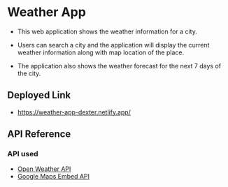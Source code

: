 
# Weather App

- This web application shows the weather information for a city.

- Users can search a city and the application will display the current weather information along with map location of the place. 

- The application also shows the weather forecast for the next 7 days of the city.


## Deployed Link

- https://weather-app-dexter.netlify.app/


## API Reference

### API used

- [Open Weather API](https://openweathermap.org/api)
- [Google Maps Embed API](https://developers.google.com/maps/documentation/embed/get-started)

